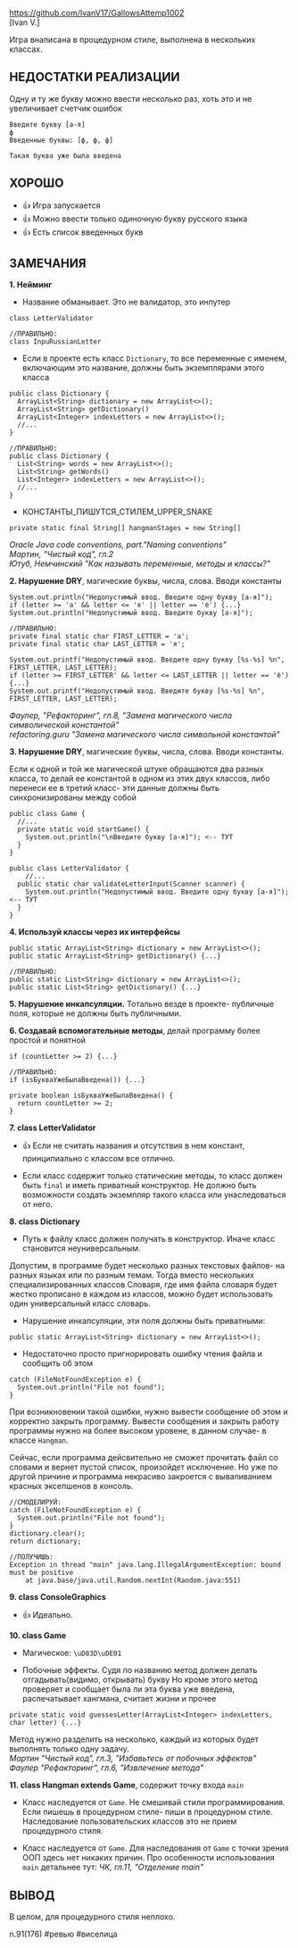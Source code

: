 https://github.com/IvanV17/GallowsAttemp1002  
[Ivan V.]

Игра внаписана в процедурном стиле, выполнена в нескольких классах.

## НЕДОСТАТКИ РЕАЛИЗАЦИИ

Одну и ту же букву можно ввести несколько раз, хоть это и не увеличивает счетчик ошибок
```
Введите букву [а-я]
ф
Введенные буквы: [ф, ф, ф]

Такая буква уже была введена
```

## ХОРОШО

+ 👍 Игра запускается
+ 👍 Можно ввести только одиночную букву русского языка
+ 👍 Есть список введенных букв

## ЗАМЕЧАНИЯ

**1. Нейминг**

- Название обманывает. Это не валидатор, это инпутер
```
class LetterValidator

//ПРАВИЛЬНО:
class InpuRussianLetter
```

- Если в проекте есть класс `Dictionary`, то все переменные с именем, включающим это название, должны быть экземплярами этого класса
```
public class Dictionary {
  ArrayList<String> dictionary = new ArrayList<>();
  ArrayList<String> getDictionary()
  ArrayList<Integer> indexLetters = new ArrayList<>();
  //...
}

//ПРАВИЛЬНО:
public class Dictionary {
  List<String> words = new ArrayList<>();
  List<String> getWords()
  List<Integer> indexLetters = new ArrayList<>();
  //...
}
```

- КОНСТАНТЫ_ПИШУТСЯ_СТИЛЕМ_UPPER_SNAKE
```
private static final String[] hangmanStages = new String[]
```
*Oracle Java code conventions, part."Naming conventions"*  
*Мартин, "Чистый код", гл.2*  
*Ютуб, Немчинский "Как называть переменные, методы и классы?"*  

**2. Нарушение DRY**, магические буквы, числа, слова. Вводи константы 
```
System.out.println("Недопустимый ввод. Введите одну букву [а-я]");
if (letter >= 'а' && letter <= 'я' || letter == 'ё') {...}
System.out.println("Недопустимый ввод. Введите букву [а-я]");

//ПРАВИЛЬНО:
private final static char FIRST_LETTER = 'а';
private final static char LAST_LETTER = 'я';

System.out.printf("Недопустимый ввод. Введите одну букву [%s-%s] %n", FIRST_LETTER, LAST_LETTER);
if (letter >= FIRST_LETTER' && letter <= LAST_LETTER || letter == 'ё') {...}
System.out.printf("Недопустимый ввод. Введите букву [%s-%s] %n", FIRST_LETTER, LAST_LETTER);
```
*Фаулер, "Рефакторинг", гл.8, "Замена магического числа символической константой"*   
*refactoring.guru "Замена магического числа символьной константой"*  

**3. Нарушение DRY**, магические буквы, числа, слова. Вводи константы.

Если к одной и той же магической штуке обращаются два разных класса, то делай ее константой в одном из этих двух классов, либо перенеси ее в третий класс- эти данные должны быть синхронизированы между собой
```
public class Game {
  //...
  private static void startGame() {
    System.out.println("\nВведите букву [а-я]"); <-- ТУТ
  }
}

public class LetterValidator {
    //...
  public static char validateLetterInput(Scanner scanner) {
    System.out.println("Недопустимый ввод. Введите одну букву [а-я]"); <-- ТУТ
  }
}
```

**4. Используй классы через их интерфейсы**
```
public static ArrayList<String> dictionary = new ArrayList<>();
public static ArrayList<String> getDictionary() {...}

//ПРАВИЛЬНО:
public static List<String> dictionary = new ArrayList<>();
public static List<String> getDictionary() {...}
```

**5. Нарушение инкапсуляции.** Тотально везде в проекте- публичные поля, которые не должны быть публичными.

**6. Создавай вспомогательные методы**, делай программу более простой и понятной
```
if (countLetter >= 2) {...}

//ПРАВИЛЬНО:
if (isБукваУжеБылаВведена()) {...}

private boolean isБукваУжеБылаВведена() {
  return countLetter >= 2;
}
```

**7. class LetterValidator**

+ 👍 Если не считать названия и отсутствия в нем констант, принципиально с классом все отлично.

- Если класс содержит только статические методы, то класс должен быть `final` и иметь приватный конструктор. 
Не должно быть возможности создать экземпляр такого класса или унаследоваться от него.

**8. class Dictionary**

- Путь к файлу класс должен получать в конструктор. Иначе класс становится неуниверсальным.

Допустим, в программе будет несколько разных текстовых файлов- на разных языках или по разным темам. 
Тогда вместо нескольких специализированных классов Словаря, где имя файла словаря будет жестко прописано в каждом из классов, можно будет использовать один универсальный класс словарь.

- Нарушение инкапсуляции, эти поля должны быть приватными:
```
public static ArrayList<String> dictionary = new ArrayList<>();
```

- Недостаточно просто пригнорировать ошибку чтения файла и сообщить об этом
```
catch (FileNotFoundException e) {
  System.out.println("File not found");
}
```
При возникновении такой ошибки, нужно вывести сообщение об этом и корректно закрыть программу. 
Вывести сообщения и закрыть работу программы нужно на более высоком уровене, в данном случае- в классе `Hangman`. 

Сейчас, если программа дейсвительно не сможет прочитать файл со словами и вернет пустой список, произойдет исключение. 
Но уже по другой причине и программа некрасиво закроется с вываливанием красных эксепшенов в консоль. 
```
//СМОДЕЛИРУЙ:
catch (FileNotFoundException e) {
  System.out.println("File not found");
}
dictionary.clear();
return dictionary;

//ПОЛУЧИШЬ:
Exception in thread "main" java.lang.IllegalArgumentException: bound must be positive
	at java.base/java.util.Random.nextInt(Random.java:551)
```

**9. class ConsoleGraphics**

+ 👍 Идеально.

**10. class Game**

- Магическое: `\uD83D\uDE01`

- Побочные эффекты.
Судя по названию метод должен делать отгадывать(видимо, открывать) букву
Но кроме этого метод проверяет и сообщает была ли эта буква уже введена, распечатывает хангмана, считает жизни и прочее
```
private static void guessesLetter(ArrayList<Integer> indexLetters, char letter) {...}
```
Метод нужно разделить на несколько, каждый из которых будет выполнять только одну задачу.  
*Мартин "Чистый код", гл.3, "Избавьтесь от побочных эффектов"*  
*Фаулер "Рефакторинг", гл.6, "Извлечение метода"*  

**11. class Hangman extends Game**, содержит точку входа `main`

- Класс наследуется от `Game`. Не смешивай стили программирования. Если пишешь в процедурном стиле- пиши в процедурном стиле. Наследование пользовательских классов это не прием процедурного стиля.

- Класс наследуется от `Game`. Для наследования от `Game` с точки зрения ООП здесь нет никаких причин. 
Про особенности использования `main` детальнее тут: *ЧК, гл.11, "Отделение main"*

## ВЫВОД

В целом, для процедурного стиля неплохо.

n.91(176)
#ревью #виселица 
